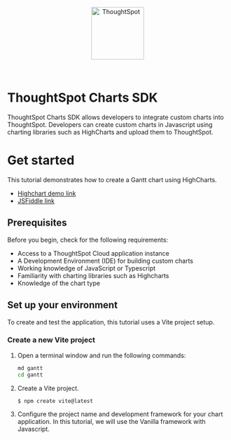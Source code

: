 <p align="center">
    <img src="https://raw.githubusercontent.com/thoughtspot/visual-embed-sdk/main/static/doc-images/images/TS-Logo-black-no-bg.svg" width=120 align="center" alt="ThoughtSpot" />
</p>

<br/>

# ThoughtSpot Charts SDK <br/>

ThoughtSpot Charts SDK allows developers to integrate custom charts into ThoughtSpot. Developers can create custom charts in Javascript using charting libraries such as HighCharts and upload them to ThoughtSpot.   


# Get started
This tutorial demonstrates how to create a Gantt chart using HighCharts. 
<insert links and fiddle links above>
* [Highchart demo link](https://www.highcharts.com/demo/gantt/progress-indicator)
* [JSFiddle link](https://jsfiddle.net/gh/get/library/pure/highcharts/highcharts/tree/master/samples/gantt/demo/progress-indicator)

## Prerequisites
Before you begin, check for the following requirements:

* Access to a ThoughtSpot Cloud application instance
* A Development Environment (IDE) for building custom charts
* Working knowledge of JavaScript or Typescript
* Familiarity with charting libraries such as Highcharts
* Knowledge of the chart type

## Set up your environment
To create and test the application, this tutorial uses a Vite project setup.

### Create a new Vite project

1. Open a terminal window and run the following commands:

     ```bash
     md gantt
     cd gantt
     ```

2. Create a Vite project.
     ```bash
     $ npm create vite@latest
     ```
3. Configure the project name and development framework for your chart application. In this tutorial, we will use the Vanilla framework with Javascript.
